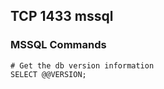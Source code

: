 ## TCP 1433 mssql  

### MSSQL Commands
```
# Get the db version information
SELECT @@VERSION; 
```
